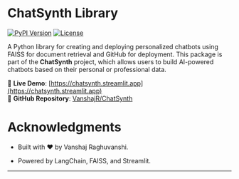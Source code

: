 # ChatSynth Library

[![PyPI Version](https://img.shields.io/pypi/v/chatsynth_vanshajr)](https://pypi.org/project/chatsynth_vanshajr/)
[![License](https://img.shields.io/badge/License-BSD--3.0-blue)](https://opensource.org/licenses/AGPL-3.0)

A Python library for creating and deploying personalized chatbots using FAISS for document retrieval and GitHub for deployment. This package is part of the **ChatSynth** project, which allows users to build AI-powered chatbots based on their personal or professional data.

🔗 **Live Demo**: [https://chatsynth.streamlit.app](https://chatsynth.streamlit.app)  
📂 **GitHub Repository**: [VanshajR/ChatSynth](https://github.com/VanshajR/ChatSynth)

# Acknowledgments

- Built with ❤️ by Vanshaj Raghuvanshi.

- Powered by LangChain, FAISS, and Streamlit.
---
